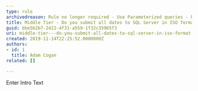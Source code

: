 ```yaml
---
type: rule
archivedreason: Rule no longer required - Use Parameterized queries - https://rules.ssw.com.au/parameterize-all-input-to-your-database
title: Middle Tier - Do you submit all dates to SQL Server in ISO format?
guid: bbe5b2b7-2422-4f31-a559-1f32c35965f3
uri: middle-tier---do-you-submit-all-dates-to-sql-server-in-iso-format
created: 2019-11-14T22:25:52.0000000Z
authors:
- id: 1
  title: Adam Cogan
related: []

---
```



Enter Intro Text
<br><excerpt class='endintro'></excerpt><br>



